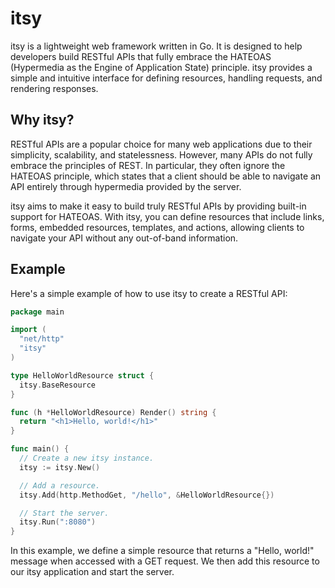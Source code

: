 # itsy

itsy is a lightweight web framework written in Go. It is designed to help developers build RESTful APIs that fully embrace the HATEOAS (Hypermedia as the Engine of Application State) principle. itsy provides a simple and intuitive interface for defining resources, handling requests, and rendering responses.

## Why itsy?

RESTful APIs are a popular choice for many web applications due to their simplicity, scalability, and statelessness. However, many APIs do not fully embrace the principles of REST. In particular, they often ignore the HATEOAS principle, which states that a client should be able to navigate an API entirely through hypermedia provided by the server.

itsy aims to make it easy to build truly RESTful APIs by providing built-in support for HATEOAS. With itsy, you can define resources that include links, forms, embedded resources, templates, and actions, allowing clients to navigate your API without any out-of-band information.

## Example

Here's a simple example of how to use itsy to create a RESTful API:

```go
package main

import (
  "net/http"
  "itsy"
)

type HelloWorldResource struct {
  itsy.BaseResource
}

func (h *HelloWorldResource) Render() string {
  return "<h1>Hello, world!</h1>"
}

func main() {
  // Create a new itsy instance.
  itsy := itsy.New()

  // Add a resource.
  itsy.Add(http.MethodGet, "/hello", &HelloWorldResource{})

  // Start the server.
  itsy.Run(":8080")
}

```

In this example, we define a simple resource that returns a "Hello, world!" message when accessed with a GET request. We then add this resource to our itsy application and start the server.
